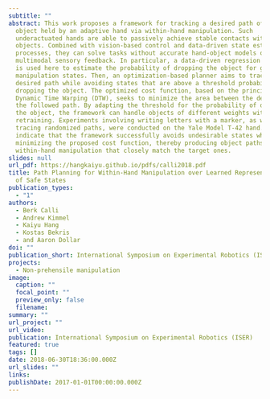 ```yaml
---
subtitle: ""
abstract: This work proposes a framework for tracking a desired path of an
  object held by an adaptive hand via within-hand manipulation. Such
  underactuated hands are able to passively achieve stable contacts with
  objects. Combined with vision-based control and data-driven state estimation
  processes, they can solve tasks without accurate hand-object models or
  multimodal sensory feedback. In particular, a data-driven regression process
  is used here to estimate the probability of dropping the object for given
  manipulation states. Then, an optimization-based planner aims to track the
  desired path while avoiding states that are above a threshold probability of
  dropping the object. The optimized cost function, based on the principle of
  Dynamic Time Warping (DTW), seeks to minimize the area between the desired and
  the followed path. By adapting the threshold for the probability of dropping
  the object, the framework can handle objects of different weights without
  retraining. Experiments involving writing letters with a marker, as well as
  tracing randomized paths, were conducted on the Yale Model T-42 hand. Results
  indicate that the framework successfully avoids undesirable states while
  minimizing the proposed cost function, thereby producing object paths for
  within-hand manipulation that closely match the target ones.
slides: null
url_pdf: https://hangkaiyu.github.io/pdfs/calli2018.pdf
title: Path Planning for Within-Hand Manipulation over Learned Representations
  of Safe States
publication_types:
  - "1"
authors:
  - Berk Calli
  - Andrew Kimmel
  - Kaiyu Hang
  - Kostas Bekris
  - and Aaron Dollar
doi: ""
publication_short: International Symposium on Experimental Robotics (ISER)
projects:
  - Non-prehensile manipulation
image:
  caption: ""
  focal_point: ""
  preview_only: false
  filename: 
summary: ""
url_project: ""
url_video: 
publication: International Symposium on Experimental Robotics (ISER)
featured: true
tags: []
date: 2018-06-30T18:36:00.000Z
url_slides: ""
links:
publishDate: 2017-01-01T00:00:00.000Z
---
```




